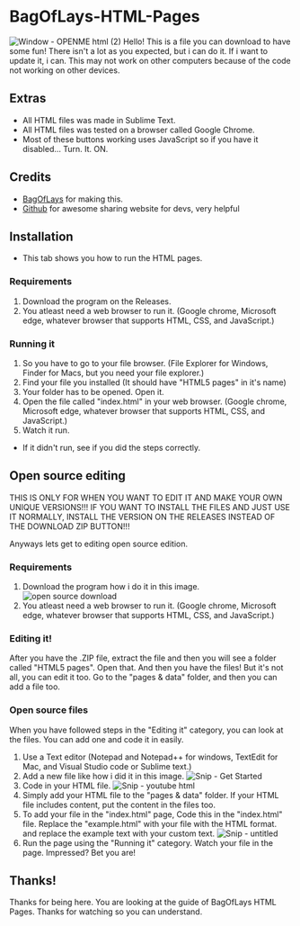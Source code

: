 # BagOfLays-HTML-Pages
![Window - OPENME html (2)](https://user-images.githubusercontent.com/108637656/194179637-5ca72222-dc0e-4ab4-ad9b-4c3413e5dc7f.png)
Hello! This is a file you can download to have some fun! There isn't a lot as you expected, but i can do it.
If i want to update it, i can.
This may not work on other computers because of the code not working on other devices.
## Extras
* All HTML files was made in Sublime Text.
* All HTML files was tested on a browser called Google Chrome.
* Most of these buttons working uses JavaScript so if you have it disabled... Turn. It. ON.
## Credits
- [BagOfLays](https://github.com/bagoflays) for making this.
- [Github](https://github.com) for awesome sharing website for devs, very helpful
## Installation
* This tab shows you how to run the HTML pages.
### Requirements
1. Download the program on the Releases.
2. You atleast need a web browser to run it. (Google chrome, Microsoft edge, whatever browser that supports HTML, CSS, and JavaScript.)
### Running it
1. So you have to go to your file browser. (File Explorer for Windows, Finder for Macs, but you need your file explorer.)
2. Find your file you installed (It should have "HTML5 pages" in it's name)
3. Your folder has to be opened. Open it.
4. Open the file called "index.html" in your web browser. (Google chrome, Microsoft edge, whatever browser that supports HTML, CSS, and JavaScript.)
5. Watch it run.
* If it didn't run, see if you did the steps correctly.
## Open source editing
THIS IS ONLY FOR WHEN YOU WANT TO EDIT IT AND MAKE YOUR OWN UNIQUE VERSIONS!!!
IF YOU WANT TO INSTALL THE FILES AND JUST USE IT NORMALLY, INSTALL THE VERSION ON THE RELEASES INSTEAD OF THE DOWNLOAD ZIP BUTTON!!!

Anyways lets get to editing open source edition.
### Requirements
1. Download the program how i do it in this image. 
![open source download](https://user-images.githubusercontent.com/108637656/199389284-a5ce7728-d7cb-4251-9551-717d4e8da3cb.png)
2. You atleast need a web browser to run it. (Google chrome, Microsoft edge, whatever browser that supports HTML, CSS, and JavaScript.)
### Editing it!
After you have the .ZIP file, extract the file and then you will see a folder called "HTML5 pages". Open that.
And then you have the files! But it's not all, you can edit it too.
Go to the "pages & data" folder, and then you can add a file too.
### Open source files
When you have followed steps in the "Editing it" category, you can look at the files. You can add one and code it in easily.
1. Use a Text editor (Notepad and Notepad++ for windows, TextEdit for Mac, and Visual Studio code or Sublime text.)
2. Add a new file like how i did it in this image. 
 ![Snip - Get Started](https://user-images.githubusercontent.com/108637656/199390803-70cf2e7e-16aa-49f0-ac91-834e356d8237.png)
3. Code in your HTML file.
![Snip - youtube html](https://user-images.githubusercontent.com/108637656/199391181-21ffef33-2499-44e7-a979-c145befebf4f.png)
4. Simply add your HTML file to the "pages & data" folder. If your HTML file includes content, put the content in the files too.
5. To add your file in the "index.html" page, Code this in the "index.html" file. Replace the "example.html" with your file with the HTML format. and replace the example text with your custom text.
![Snip - untitled](https://user-images.githubusercontent.com/108637656/205811224-52c29901-7703-4602-84f4-763d30ce873d.png)
6. Run the page using the "Running it" category. Watch your file in the page. Impressed? Bet you are!
## Thanks!

Thanks for being here. You are looking at the guide of BagOfLays HTML Pages. Thanks for watching so you can understand.
